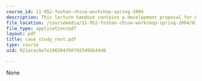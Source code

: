 ```yaml
---
course_id: 11-952-foshan-china-workshop-spring-2004
description: This lecture handout contains a development proposal for Fuzhou, China.
file_location: /coursemedia/11-952-foshan-china-workshop-spring-2004/021acac6e7e106504d507925495b44d8_case_study_rest.pdf
file_type: application/pdf
layout: pdf
title: case_study_rest.pdf
type: course
uid: 021acac6e7e106504d507925495b44d8

---
```

None